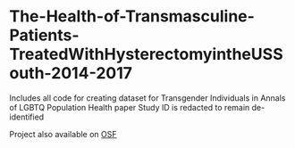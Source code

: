 # The-Health-of-Transmasculine-Patients-TreatedWithHysterectomyintheUSSouth-2014-2017
Includes all code for creating dataset for Transgender Individuals in Annals of LGBTQ Population Health paper
Study ID is redacted to remain de-identified

Project also available on [OSF](https://osf.io/59du3/)
